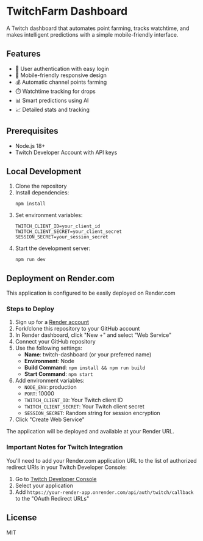 # TwitchFarm Dashboard

A Twitch dashboard that automates point farming, tracks watchtime, and makes intelligent predictions with a simple mobile-friendly interface.

## Features
- 🔐 User authentication with easy login
- 📱 Mobile-friendly responsive design
- 💰 Automatic channel points farming
- ⏱️ Watchtime tracking for drops
- 📊 Smart predictions using AI
- 📈 Detailed stats and tracking

## Prerequisites
- Node.js 18+ 
- Twitch Developer Account with API keys

## Local Development
1. Clone the repository
2. Install dependencies:
   ```
   npm install
   ```
3. Set environment variables:
   ```
   TWITCH_CLIENT_ID=your_client_id
   TWITCH_CLIENT_SECRET=your_client_secret
   SESSION_SECRET=your_session_secret
   ```
4. Start the development server:
   ```
   npm run dev
   ```

## Deployment on Render.com

This application is configured to be easily deployed on Render.com

### Steps to Deploy

1. Sign up for a [Render account](https://render.com/)
2. Fork/clone this repository to your GitHub account
3. In Render dashboard, click "New +" and select "Web Service"
4. Connect your GitHub repository
5. Use the following settings:
   - **Name**: twitch-dashboard (or your preferred name)
   - **Environment**: Node
   - **Build Command**: `npm install && npm run build`
   - **Start Command**: `npm start`
6. Add environment variables:
   - `NODE_ENV`: production
   - `PORT`: 10000
   - `TWITCH_CLIENT_ID`: Your Twitch client ID
   - `TWITCH_CLIENT_SECRET`: Your Twitch client secret
   - `SESSION_SECRET`: Random string for session encryption
7. Click "Create Web Service"

The application will be deployed and available at your Render URL.

### Important Notes for Twitch Integration

You'll need to add your Render.com application URL to the list of authorized redirect URIs in your Twitch Developer Console:

1. Go to [Twitch Developer Console](https://dev.twitch.tv/console/apps)
2. Select your application
3. Add `https://your-render-app.onrender.com/api/auth/twitch/callback` to the "OAuth Redirect URLs"

## License
MIT